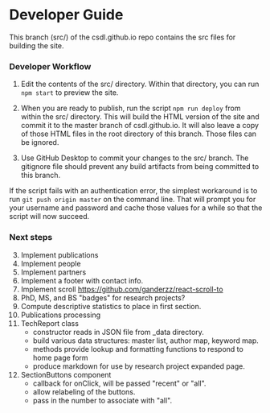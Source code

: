 # Developer Guide

This branch (src/) of the csdl.github.io repo contains the src files for building the site.

### Developer Workflow

  1. Edit the contents of the src/ directory. Within that directory, you can run `npm start` to preview the site.

  2. When you are ready to publish, run the script `npm run deploy` from within the src/ directory. This will build the HTML version of the site and commit it to the master branch of csdl.github.io.  It will also leave a copy of those HTML files in the root directory of this branch. Those files can be ignored.

  3. Use GitHub Desktop to commit your changes to the src/ branch.  The gitignore file should prevent any build artifacts from being committed to this branch.

If the script fails with an authentication error, the simplest workaround is to run `git push origin master` on the command line. That will prompt you for your username and password and cache those values for a while so that the script will now succeed.

### Next steps

  3. Implement publications
  4. Implement people
  5. Implement partners
  4. Implement a footer with contact info.
  5. Implement scroll https://github.com/ganderzz/react-scroll-to
  6. PhD, MS, and BS "badges" for research projects?
  7. Compute descriptive statistics to place in first section.
  8. Publications processing
  9. TechReport class
     - constructor reads in JSON file from _data directory.
     - build various data structures: master list, author map, keyword map.
     - methods provide lookup and formatting functions to respond to home page form
     - produce markdown for use by research project expanded page.
  11. SectionButtons component
      - callback for onClick, will be passed "recent" or "all".
      - allow relabeling of the buttons.
      - pass in the number to associate with "all".
